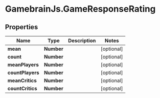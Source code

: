 # GamebrainJs.GameResponseRating

## Properties

Name | Type | Description | Notes
------------ | ------------- | ------------- | -------------
**mean** | **Number** |  | [optional] 
**count** | **Number** |  | [optional] 
**meanPlayers** | **Number** |  | [optional] 
**countPlayers** | **Number** |  | [optional] 
**meanCritics** | **Number** |  | [optional] 
**countCritics** | **Number** |  | [optional] 


